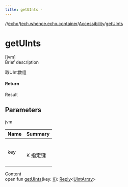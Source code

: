 ```yaml
---
title: getUInts -
---
```

//[echo](../../index.md)/[tech.whence.echo.container](../index.md)/[Accessibility](index.md)/[getUInts](get-u-ints.md)



# getUInts  
[jvm]  
Brief description  


取UInt数组



#### Return  


Result<UIntArray>



## Parameters  
  
jvm  
  
|  Name|  Summary| 
|---|---|
| key| <br><br>K 指定键<br><br>
  
  
Content  
open fun [getUInts](get-u-ints.md)(key: [K](index.md)): [Reply](../-reply/index.md)<[UIntArray](https://kotlinlang.org/api/latest/jvm/stdlib/kotlin/-u-int-array/index.html)>  



